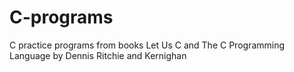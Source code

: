 # C-programs
C practice programs from books Let Us C and The C Programming Language by Dennis Ritchie and Kernighan
